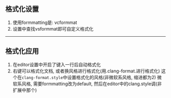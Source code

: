## 格式化设置
1. 使用formmatting是: vcformmat
2. 设置中查找vsformmat即可自定义格式化


***

## 格式化应用
1. 在editor设置中开启了键入一行后自动格式化
2. 右键可以格式化文档, 或者换风格进行格式化(用.clang-format.进行格式化)
	这个在`clang-format.style`中设置格式化的风格(非微软系风格, 缩进都为2)
	微软系风格, 需要formmatting改为default, 然后在editor中的clang.style调(非扩展中那个)